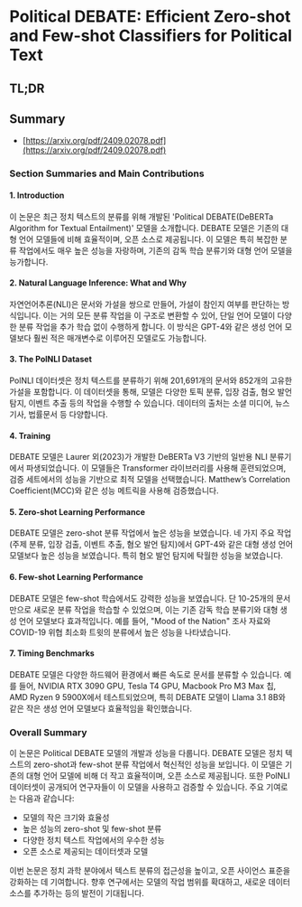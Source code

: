# Political DEBATE: Efficient Zero-shot and Few-shot Classifiers for Political Text
## TL;DR
## Summary
- [https://arxiv.org/pdf/2409.02078.pdf](https://arxiv.org/pdf/2409.02078.pdf)

### Section Summaries and Main Contributions

#### 1. Introduction
이 논문은 최근 정치 텍스트의 분류를 위해 개발된 'Political DEBATE(DeBERTa Algorithm for Textual Entailment)' 모델을 소개합니다. DEBATE 모델은 기존의 대형 언어 모델들에 비해 효율적이며, 오픈 소스로 제공됩니다. 이 모델은 특히 복잡한 분류 작업에서도 매우 높은 성능을 자랑하며, 기존의 감독 학습 분류기와 대형 언어 모델을 능가합니다.

#### 2. Natural Language Inference: What and Why
자연언어추론(NLI)은 문서와 가설을 쌍으로 만들어, 가설이 참인지 여부를 판단하는 방식입니다. 이는 거의 모든 분류 작업을 이 구조로 변환할 수 있어, 단일 언어 모델이 다양한 분류 작업을 추가 학습 없이 수행하게 합니다. 이 방식은 GPT-4와 같은 생성 언어 모델보다 훨씬 적은 매개변수로 이루어진 모델로도 가능합니다.

#### 3. The PolNLI Dataset
PolNLI 데이터셋은 정치 텍스트를 분류하기 위해 201,691개의 문서와 852개의 고유한 가설을 포함합니다. 이 데이터셋을 통해, 모델은 다양한 토픽 분류, 입장 검출, 혐오 발언 탐지, 이벤트 추출 등의 작업을 수행할 수 있습니다. 데이터의 출처는 소셜 미디어, 뉴스 기사, 법률문서 등 다양합니다.

#### 4. Training
DEBATE 모델은 Laurer 외(2023)가 개발한 DeBERTa V3 기반의 일반용 NLI 분류기에서 파생되었습니다. 이 모델들은 Transformer 라이브러리를 사용해 훈련되었으며, 검증 세트에서의 성능을 기반으로 최적 모델을 선택했습니다. Matthew’s Correlation Coefficient(MCC)와 같은 성능 메트릭을 사용해 검증했습니다.

#### 5. Zero-shot Learning Performance
DEBATE 모델은 zero-shot 분류 작업에서 높은 성능을 보였습니다. 네 가지 주요 작업(주제 분류, 입장 검출, 이벤트 추출, 혐오 발언 탐지)에서 GPT-4와 같은 대형 생성 언어 모델보다 높은 성능을 보였습니다. 특히 혐오 발언 탐지에 탁월한 성능을 보였습니다.

#### 6. Few-shot Learning Performance
DEBATE 모델은 few-shot 학습에서도 강력한 성능을 보였습니다. 단 10-25개의 문서만으로 새로운 분류 작업을 학습할 수 있었으며, 이는 기존 감독 학습 분류기와 대형 생성 언어 모델보다 효과적입니다. 예를 들어, "Mood of the Nation" 조사 자료와 COVID-19 위협 최소화 트윗의 분류에서 높은 성능을 나타냈습니다.

#### 7. Timing Benchmarks
DEBATE 모델은 다양한 하드웨어 환경에서 빠른 속도로 문서를 분류할 수 있습니다. 예를 들어, NVIDIA RTX 3090 GPU, Tesla T4 GPU, Macbook Pro M3 Max 칩, AMD Ryzen 9 5900X에서 테스트되었으며, 특히 DEBATE 모델이 Llama 3.1 8B와 같은 작은 생성 언어 모델보다 효율적임을 확인했습니다.

### Overall Summary
이 논문은 Political DEBATE 모델의 개발과 성능을 다룹니다. DEBATE 모델은 정치 텍스트의 zero-shot과 few-shot 분류 작업에서 혁신적인 성능을 보입니다. 이 모델은 기존의 대형 언어 모델에 비해 더 작고 효율적이며, 오픈 소스로 제공됩니다. 또한 PolNLI 데이터셋이 공개되어 연구자들이 이 모델을 사용하고 검증할 수 있습니다. 주요 기여로는 다음과 같습니다:
- 모델의 작은 크기와 효율성
- 높은 성능의 zero-shot 및 few-shot 분류
- 다양한 정치 텍스트 작업에서의 우수한 성능
- 오픈 소스로 제공되는 데이터셋과 모델

이번 논문은 정치 과학 분야에서 텍스트 분류의 접근성을 높이고, 오픈 사이언스 표준을 강화하는 데 기여합니다. 향후 연구에서는 모델의 작업 범위를 확대하고, 새로운 데이터 소스를 추가하는 등의 발전이 기대됩니다.